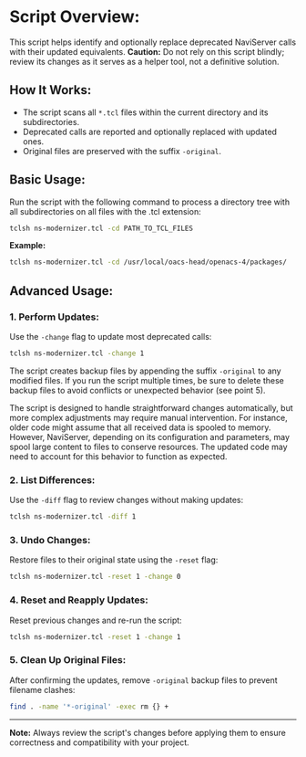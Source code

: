 
# Script Overview:
This script helps identify and optionally replace deprecated NaviServer calls with their updated equivalents. **Caution:** Do not rely on this script blindly; review its changes as it serves as a helper tool, not a definitive solution.

## How It Works:
- The script scans all `*.tcl` files within the current directory and its subdirectories.
- Deprecated calls are reported and optionally replaced with updated ones.
- Original files are preserved with the suffix `-original`.


## Basic Usage:
Run the script with the following command to process a directory tree with all subdirectories on all files with the .tcl extension:
```bash
tclsh ns-modernizer.tcl -cd PATH_TO_TCL_FILES
```

**Example:**
```bash
tclsh ns-modernizer.tcl -cd /usr/local/oacs-head/openacs-4/packages/
```

## Advanced Usage:

### 1. Perform Updates:
Use the `-change` flag to update most deprecated calls:
```bash
tclsh ns-modernizer.tcl -change 1
```

The script creates backup files by appending the suffix `-original` to
any modified files. If you run the script multiple times, be sure to
delete these backup files to avoid conflicts or unexpected behavior
(see point 5).

The script is designed to handle straightforward changes
automatically, but more complex adjustments may require manual
intervention.  For instance, older code might assume that all received
data is spooled to memory. However, NaviServer, depending on its
configuration and parameters, may spool large content to files to
conserve resources. The updated code may need to account for this
behavior to function as expected.

### 2. List Differences:
Use the `-diff` flag to review changes without making updates:
```bash
tclsh ns-modernizer.tcl -diff 1
```

### 3. Undo Changes:
Restore files to their original state using the `-reset` flag:
```bash
tclsh ns-modernizer.tcl -reset 1 -change 0
```

### 4. Reset and Reapply Updates:
Reset previous changes and re-run the script:
```bash
tclsh ns-modernizer.tcl -reset 1 -change 1
```

### 5. Clean Up Original Files:
After confirming the updates, remove `-original` backup files to prevent filename clashes:
```bash
find . -name '*-original' -exec rm {} +
```

---

**Note:** Always review the script's changes before applying them to ensure correctness and compatibility with your project.
